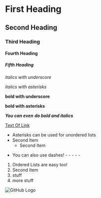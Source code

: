 # First Heading

## Second Heading

### Third Heading

#### Fourth Heading

##### Fifth Heading

_italics with underscore_

*italics with asterisks*

__bold with underscore__

**bold with asterisks**

__*You can even*__ _**do bold and italics**_

[Text Of Link](example.com)

* Asterisks can be used for unordered lists
* Second Item
  * Second Item
- You can also use dashes! - - - - -


1. Ordered Lists are easy too!
1. Second Item
  1. stuff
  1. more stuff


![GitHub Logo](/images/logo.png)
